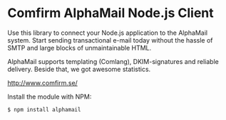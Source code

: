 Comfirm AlphaMail Node.js Client
================================
Use this library to connect your Node.js application to the AlphaMail system. 
Start sending transactional e-mail today without the hassle of SMTP and large blocks of unmaintainable HTML.

AlphaMail supports templating (Comlang), DKIM-signatures and reliable delivery. Beside that, we got awesome statistics.

http://www.comfirm.se/


Install the module with NPM:

    $ npm install alphamail